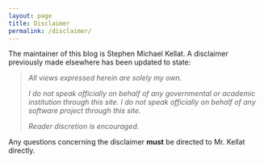 ```yaml
---
layout: page
title: Disclaimer
permalink: /disclaimer/
---
```


The maintainer of this blog is Stephen Michael Kellat.  A disclaimer previously made elsewhere has been updated to state:  

>*All views expressed herein are solely my own.*
>
>*I do not speak officially on behalf of any governmental or academic institution through this site.  I do not speak officially on behalf of any software project through this site.*
>
>*Reader discretion is encouraged.*  

Any questions concerning the disclaimer **must** be directed to Mr. Kellat directly.  
